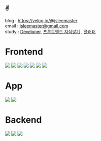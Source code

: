 ### ✌
blog  : https://velog.io/@jsleemaster
<br/>
email : jsleemaster@gmail.com
<br/>
study : 
<a href="https://olive-emery-415.notion.site/Developer-fb613e6be75f4a7682583e69e3f81b09?pvs=4" rel="noreferrer noopener">Developer<a/>,
<a href="https://olive-emery-415.notion.site/593947357a824d3c950c965e6b3cc101?pvs=4"  rel="noreferrer noopener">프론트엔드 지식쌓기</a> , 
<a href="https://olive-emery-415.notion.site/Flutter-Created-523ba2fc14c2436490a1b0ba5eeb575a?pvs=74"  rel="noreferrer noopener">플러터</a>

# Frontend
<a href="https://developer.mozilla.org/ko/docs/Web/JavaScript" rel="noreferrer noopener"><img src="https://img.shields.io/badge/Javascript-yellow?style=flat-square&logo=JavaScript&logoColor=#F7DF1E"/></a>
<a href="https://www.typescriptlang.org/"><img src="https://img.shields.io/badge/Typescript-white?style=flat-square&logo=typescript&logoColor=#3178C6"/></a>
<a href="https://ko.reactjs.org/"><img src="https://img.shields.io/badge/React-blue?style=flat-square&logo=React&logoColor=#61DAFB"/></a>
<a href="https://nextjs.org/"><img src="https://img.shields.io/badge/Next.js-000000?style=flat-square&logo=Next.js&logoColor=#000000"/></a>
<a href="https://vuejs.org/" ><img src="https://img.shields.io/badge/Vue-green?style=flat-square&logo=Vue.js&logoColor=#4FC08D"/></a>
<img src="https://img.shields.io/badge/HTML5-red?style=flat-square&logo=HTML5&logoColor=#E34F26"/>
<img src="https://img.shields.io/badge/CSS3-blue?style=flat-square&logo=CSS3&logoColor=#1572B6"/>

# App
<a href='https://reactnative.dev/'><img src ="https://img.shields.io/badge/Flutter-blue?&style=flat-square&logo=Flutter&logoColor=#ffffff"/></a>
<a href='https://reactnative.dev/'><img src ="https://img.shields.io/badge/ReactNative-blue?&style=flat-square&logo=React&logoColor=#ffffff"/></a>

# Backend
<a href='https://nodejs.org/ko/'><img src="https://img.shields.io/badge/Node.js-green?style=flat-square&logo=Node.js&logoColor=#339933"/></a>
<a href='https://expressjs.com/ko/'><img src="https://img.shields.io/badge/Express-black?style=flat-square&logo=Express&logoColor=#000000"/></a>
<a href='https://www.mysql.com/'><img src ="https://img.shields.io/badge/Mysql-white?&style=flat-square&logo=Mysql&logoColor=#ffffff"/></a>

